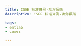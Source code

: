 ```yaml
---
title: CSEE 标准算例-功角振荡
description: CSEE 标准算例-功角振荡

tags:
- emtlab
- cases

---
```


<!-- import DocCardList from '@theme/DocCardList';

<DocCardList /> -->